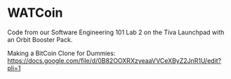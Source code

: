 # WATCoin
Code from our Software Engineering 101 Lab 2 on the Tiva Launchpad with an Orbit Booster Pack.

Making a BitCoin Clone for Dummies: https://docs.google.com/file/d/0B82OOXRXzyeaaVVCeXByZ2JnR1U/edit?pli=1
